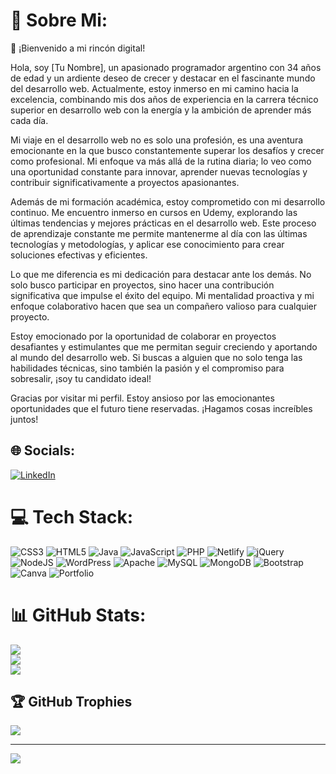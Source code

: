 # 💫 Sobre Mi:
👋 ¡Bienvenido a mi rincón digital!

Hola, soy [Tu Nombre], un apasionado programador argentino con 34 años de edad y un ardiente deseo de crecer y destacar en el fascinante mundo del desarrollo web. Actualmente, estoy inmerso en mi camino hacia la excelencia, combinando mis dos años de experiencia en la carrera técnico superior en desarrollo web con la energía y la ambición de aprender más cada día.

Mi viaje en el desarrollo web no es solo una profesión, es una aventura emocionante en la que busco constantemente superar los desafíos y crecer como profesional. Mi enfoque va más allá de la rutina diaria; lo veo como una oportunidad constante para innovar, aprender nuevas tecnologías y contribuir significativamente a proyectos apasionantes.

Además de mi formación académica, estoy comprometido con mi desarrollo continuo. Me encuentro inmerso en cursos en Udemy, explorando las últimas tendencias y mejores prácticas en el desarrollo web. Este proceso de aprendizaje constante me permite mantenerme al día con las últimas tecnologías y metodologías, y aplicar ese conocimiento para crear soluciones efectivas y eficientes.

Lo que me diferencia es mi dedicación para destacar ante los demás. No solo busco participar en proyectos, sino hacer una contribución significativa que impulse el éxito del equipo. Mi mentalidad proactiva y mi enfoque colaborativo hacen que sea un compañero valioso para cualquier proyecto.

Estoy emocionado por la oportunidad de colaborar en proyectos desafiantes y estimulantes que me permitan seguir creciendo y aportando al mundo del desarrollo web. Si buscas a alguien que no solo tenga las habilidades técnicas, sino también la pasión y el compromiso para sobresalir, ¡soy tu candidato ideal!

Gracias por visitar mi perfil. Estoy ansioso por las emocionantes oportunidades que el futuro tiene reservadas. ¡Hagamos cosas increíbles juntos!


## 🌐 Socials:
[![LinkedIn](https://img.shields.io/badge/LinkedIn-%230077B5.svg?logo=linkedin&logoColor=white)](https://linkedin.com/in/victor-molina-b93572258) 

# 💻 Tech Stack:
![CSS3](https://img.shields.io/badge/css3-%231572B6.svg?style=for-the-badge&logo=css3&logoColor=white) ![HTML5](https://img.shields.io/badge/html5-%23E34F26.svg?style=for-the-badge&logo=html5&logoColor=white) ![Java](https://img.shields.io/badge/java-%23ED8B00.svg?style=for-the-badge&logo=openjdk&logoColor=white) ![JavaScript](https://img.shields.io/badge/javascript-%23323330.svg?style=for-the-badge&logo=javascript&logoColor=%23F7DF1E) ![PHP](https://img.shields.io/badge/php-%23777BB4.svg?style=for-the-badge&logo=php&logoColor=white) ![Netlify](https://img.shields.io/badge/netlify-%23000000.svg?style=for-the-badge&logo=netlify&logoColor=#00C7B7)  ![jQuery](https://img.shields.io/badge/jquery-%230769AD.svg?style=for-the-badge&logo=jquery&logoColor=white) ![NodeJS](https://img.shields.io/badge/node.js-6DA55F?style=for-the-badge&logo=node.js&logoColor=white) ![WordPress](https://img.shields.io/badge/WordPress-%23117AC9.svg?style=for-the-badge&logo=WordPress&logoColor=white) ![Apache](https://img.shields.io/badge/apache-%23D42029.svg?style=for-the-badge&logo=apache&logoColor=white) ![MySQL](https://img.shields.io/badge/mysql-%2300000f.svg?style=for-the-badge&logo=mysql&logoColor=white) ![MongoDB](https://img.shields.io/badge/MongoDB-%234ea94b.svg?style=for-the-badge&logo=mongodb&logoColor=white) ![Bootstrap](https://img.shields.io/badge/bootstrap-%238511FA.svg?style=for-the-badge&logo=bootstrap&logoColor=white) ![Canva](https://img.shields.io/badge/Canva-%2300C4CC.svg?style=for-the-badge&logo=Canva&logoColor=white) ![Portfolio](https://img.shields.io/badge/Portfolio-%23000000.svg?style=for-the-badge&logo=firefox&logoColor=#FF7139) 
# 📊 GitHub Stats:
![](https://github-readme-stats.vercel.app/api?username=victor_423&theme=react&hide_border=false&include_all_commits=false&count_private=false)<br/>
![](https://github-readme-streak-stats.herokuapp.com/?user=victor_423&theme=react&hide_border=false)<br/>
![](https://github-readme-stats.vercel.app/api/top-langs/?username=victor_423&theme=react&hide_border=false&include_all_commits=false&count_private=false&layout=compact)

## 🏆 GitHub Trophies
![](https://github-profile-trophy.vercel.app/?username=victor_423&theme=onedark&no-frame=false&no-bg=true&margin-w=4)

---
[![](https://visitcount.itsvg.in/api?id=victor_423&icon=0&color=0)](https://visitcount.itsvg.in)

<!-- Proudly created with GPRM ( https://gprm.itsvg.in ) -->
